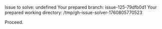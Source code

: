 Issue to solve: undefined
Your prepared branch: issue-125-79dfb0d1
Your prepared working directory: /tmp/gh-issue-solver-1760805770523

Proceed.